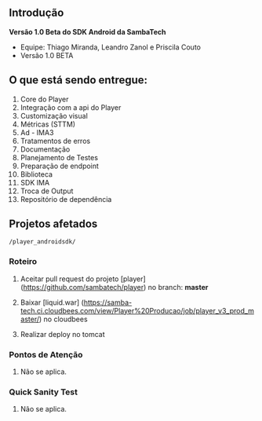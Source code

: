 ## Introdução
**Versão 1.0 Beta do SDK Android da SambaTech**


* Equipe: Thiago Miranda, Leandro Zanol e Priscila Couto
* Versão 1.0 BETA

## O que está sendo entregue:

1. Core do Player
2. Integração com a api do Player
3. Customização visual
4. Métricas (STTM)
5. Ad - IMA3
6. Tratamentos de erros
7. Documentação
8. Planejamento de Testes
9. Preparação de endpoint
10. Biblioteca
11. SDK IMA
12. Troca de Output
13. Repositório de dependência 

## Projetos afetados

    /player_androidsdk/

### Roteiro

1. Aceitar pull request do projeto [player] (https://github.com/sambatech/player) no branch: **master**

2. Baixar [liquid.war] (https://samba-tech.ci.cloudbees.com/view/Player%20Producao/job/player_v3_prod_master/) no cloudbees

3. Realizar deploy no tomcat

### Pontos de Atenção

1. Não se aplica.

### Quick Sanity Test

1. Não se aplica.
